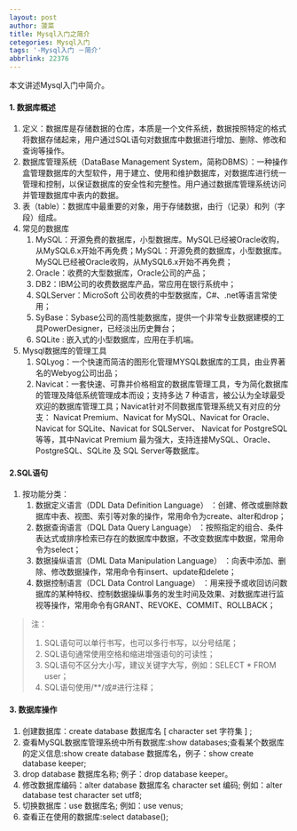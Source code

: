 ```yaml
---
layout: post
author: 菠菜
title: Mysql入门之简介
cetegories: Mysql入门
tags: '-Mysql入门 －简介'
abbrlink: 22376
---
```

本文讲述Mysql入门中简介。
<!--more-->
####  1. 数据库概述
1. 定义：数据库是存储数据的仓库，本质是一个文件系统，数据按照特定的格式将数据存储起来，用户通过SQL语句对数据库中数据进行增加、删除、修改和查询等操作。
2. 数据库管理系统（DataBase Management System，简称DBMS）：一种操作盒管理数据库的大型软件，用于建立、使用和维护数据库，对数据库进行统一管理和控制，以保证数据库的安全性和完整性。用户通过数据库管理系统访问并管理数据库中表内的数据。
3. 表（table）：数据库中最重要的对象，用于存储数据，由行（记录）和列（字段）组成。
4. 常见的数据库
   1.  MySQL：开源免费的数据库，小型数据库。MySQL已经被Oracle收购，从MySQL6.x开始不再免费；MySQL：开源免费的数据库，小型数据库。MySQL已经被Oracle收购，从MySQL6.x开始不再免费；
    2. Oracle：收费的大型数据库，Oracle公司的产品；
    3. DB2：IBM公司的收费数据库产品，常应用在银行系统中；
   4.  SQLServer：MicroSoft 公司收费的中型数据库，C#、.net等语言常使用；
   5. SyBase：Sybase公司的高性能数据库，提供一个非常专业数据建模的工具PowerDesigner，已经淡出历史舞台；
     5. SQLite : 嵌入式的小型数据库，应用在手机端。
  5. Mysql数据库的管理工具
      1. SQLyog：一个快速而简洁的图形化管理MYSQL数据库的工具，由业界著名的Webyog公司出品；
       2. Navicat：一套快速、可靠并价格相宜的数据库管理工具，专为简化数据库的管理及降低系统管理成本而设；支持多达 7 种语言，被公认为全球最受欢迎的数据库管理工具；Navicat针对不同数据库管理系统又有对应的分支： Navicat Premium、Navicat for MySQL、Navicat for Oracle、Navicat for SQLite、Navicat for SQLServer、 Navicat for PostgreSQL等等，其中Navicat Premium 最为强大，支持连接MySQL、Oracle、PostgreSQL、SQLite 及 SQL Server等数据库。
 ####   2.SQL语句
 1. 按功能分类：
    1. 数据定义语言（DDL Data Definition Language） ：创建、修改或删除数据库中表、视图、索引等对象的操作，常用命令为create、alter和drop；
    2. 数据查询语言（DQL Data Query Language） ：按照指定的组合、条件表达式或排序检索已存在的数据库中数据，不改变数据库中数据，常用命令为select；
    3. 数据操纵语言（DML Data Manipulation Language） ：向表中添加、删除、修改数据操作，常用命令有insert、update和delete；
    4. 数据控制语言（DCL Data Control Language） ：用来授予或收回访问数据库的某种特权、控制数据操纵事务的发生时间及效果、对数据库进行监视等操作，常用命令有GRANT、REVOKE、COMMIT、ROLLBACK；
 >注：
>1. SQL语句可以单行书写，也可以多行书写，以分号结尾；
>2. SQL语句通常使用空格和缩进增强语句的可读性；
>3. SQL语句不区分大小写，建议关键字大写，例如：SELECT * FROM user；
>3. SQL语句使用/**/或#进行注释；
####  3. 数据库操作
1. 创建数据库：create database 数据库名 [ character set 字符集 ] ;
2. 查看MySQL数据库管理系统中所有数据库:show databases;查看某个数据库的定义信息:show create database 数据库名，例子：show create database keeper;
3. drop database 数据库名称;
例子：drop database keeper。
4. 修改数据库编码：alter database 数据库名 character set 编码;
       例如：alter database test character set utf8;
5. 切换数据库：use 数据库名;
例如：use venus;
6. 查看正在使用的数据库:select database();


     


